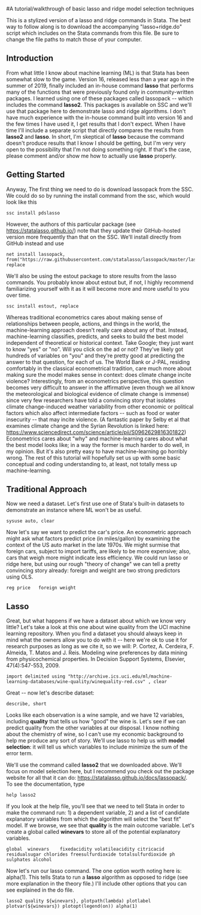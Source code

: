 #A tutorial/walkthrough of basic lasso and ridge model selection techniques

This is a stylized version of a lasso and ridge commands in Stata. The best way to follow along is to download the accompanying "lasso+ridge.do" script which includes on the Stata commands from this file. Be sure to change the file paths to match those of your computer.

## Introduction

From what little I know about machine learning (ML) is that Stata has been somewhat slow to the game. Version 16, released less than a year ago in the summer of 2019, finally included an in-house command **lasso** that performs many of the functions that were previously found only in community-written packages. I learned using one of these packages called lassopack -- which includes the command **lasso2**. This packages is available on SSC and we'll use that package here to demonstrate lasso and ridge algorithms. I don't have much experience with the in-house command built into version 16 and the few times I have used it, I get results that I don't expect. When I have time I'll include a separate script that directly compares the results from **lasso2** and **lasso**. In short, I'm skeptical of **lasso** because the command doesn't produce results that I know I should be getting, but I'm very very open to the possibility that I'm not doing something right. If that's the case, please comment and/or show me how to actually use **lasso** properly.

## Getting Started

Anyway, The first thing we need to do is download lassopack from the SSC. We could do so by running the install command from the ssc, which would look like this
```{stata, nooutput}
ssc install pdslasso
```

However, the authors of this particular package (see https://statalasso.github.io/) note that they update their GitHub-hosted version more frequently than that on the SSC. We'll install directly from GitHub instead and use

```{stata, nooutput}
net install lassopack, from("https://raw.githubusercontent.com/statalasso/lassopack/master/lassopack_v131/") replace
```

We'll also be using the estout package to store results from the lasso commands. You probably know about estout but, if not, I highly recommend familiarizing yourself with it as it will become more and more useful to you over time.
```{stata, nooutput}
ssc install estout, replace
```
Whereas traditional econometrics cares about making sense of relationships between people, actions, and things in the world, the machine-learning approach doesn't really care about any of that. Instead, machine-learning classifies, predicts, and seeks to build the best model independent of theoretical or historical context. Take Google; they just want to know "yes" or "no". Will you click on the ad or not? They've likely got hundreds of variables on "you" and they're pretty good at predicting the answer to that question, for each of us. The World Bank or J-PAL, residing comfortably in the classical econometrical tradition, care much more about making sure the model makes sense in context: does climate change incite violence? Interestingly, from an econometrics perspective, this question becomes very difficult to answer in the affirmative (even though we all know the meteorological and biological evidence of climate change is immense) since very few researchers have told a convincing story that isolates climate change-induced weather variability from other economic or political factors which also affect intermediate factors -- such as food or water insecurity -- that may incite violence. (A fantastic paper by Selby et al that examines climate change and the Syrian Revolution is linked here: https://www.sciencedirect.com/science/article/pii/S0962629816301822) Econometrics cares about "why" and machine-learning cares about what the best model looks like; in a way the former is much harder to do well, in my opinion. But it's also pretty easy to have machine-learning go horribly wrong. The rest of this tutorial will hopefully set us up with some basic conceptual and coding understanding to, at least, not totally mess up machine-learning.

## Traditional Approach

Now we need a dataset. Let's first use one of Stata's built-in datasets to demonstrate an instance where ML won't be as useful.

```{stata, nooutput}
sysuse auto, clear
```

Now let's say we want to predict the car's price. An econometric approach might ask what factors predict price (in miles/gallon) by examining the context of the US auto market in the late 1970s. We might surmise that foreign cars, subject to import tariffs, are likely to be more expensive; also, cars that weigh more might indicate less efficiency. We could run lasso or ridge here, but using our rough "theory of change" we can tell a pretty convincing story already: foreign and weight are two strong predictors using OLS.
```{stata}
reg price	foreign weight
```

## Lasso

Great, but what happens if we have a dataset about which we know very little? Let's take a look at this one about wine quality from the UCI machine learning repository. When you find a dataset you should always keep in mind what the owners allow you to do with it -- here we're ok to use it for research purposes as long as we cite it, so we will: P. Cortez, A. Cerdeira, F. Almeida, T. Matos and J. Reis. Modeling wine preferences by data mining from physicochemical properties. In Decision Support Systems, Elsevier, 47(4):547-553, 2009.

```{stata, nooutput}
import delimited using "http://archive.ics.uci.edu/ml/machine-learning-databases/wine-quality/winequality-red.csv" , clear
```

Great -- now let's describe dataset:

```{stata}
describe, short
```

Looks like each observation is a wine sample, and we have 12 variables, including **quality** that tells us how "good" the wine is. Let's see if we can predict quality from the other variables at our disposal. I know nothing about the chemistry of wine, so I can't use my economic background to help me produce any sort of story. We'll use lasso to help us with **model selection**: it will tell us which variables to include minimize the sum of the error term.

We'll use the command called **lasso2** that we downloaded above. We'll focus on model selection here, but I recommend you check out the package website for all that it can do: https://statalasso.github.io/docs/lassopack/. To see the documentation, type

```{stata, nooutput}
help lasso2
```

If you look at the help file, you'll see that we need to tell Stata in order to make the command run: 1) a dependent variable, 2) and a list of candidate explanatory variables from which the algorithm will select the "best fit" model. If we browse, we see that **quality** is the main outcome variable. Let's create a global called **winevars** to store all of the potential explanatory variables.

```{stata, nooutput}
global 	winevars 	fixedacidity volatileacidity citricacid residualsugar chlorides freesulfurdioxide totalsulfurdioxide ph sulphates alcohol
```

Now let's run our lasso command. The one option worth noting here is: alpha(1). This tells Stata to run a **lasso** algorithm as opposed to ridge (see more explanation in the theory file.) I'll include other options that you can see explained in the do file.

```{stata}
lasso2 quality ${winevars}, plotpath(lambda) plotlabel plotvar(${winevars}) plotopt(legend(on)) alpha(1)
```
